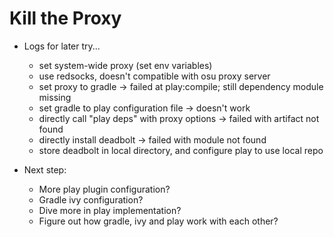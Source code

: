 
# Kill the Proxy

+ Logs for later try...
  - set system-wide proxy (set env variables)
  - use redsocks, doesn't compatible with osu proxy server
  - set proxy to gradle -> failed at play:compile; still dependency module missing
  - set gradle to play configuration file -> doesn't work 
  - directly call "play deps" with proxy options -> failed with artifact not found
  - directly install deadbolt -> failed with module not found 
  - store deadbolt in local directory, and configure play to use local repo

+ Next step:
  - More play plugin configuration?
  - Gradle ivy configuration?
  - Dive more in play implementation?
  - Figure out how gradle, ivy and play work with each other?
